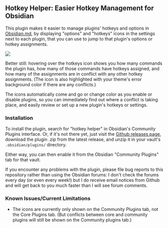 ## Hotkey Helper: Easier Hotkey Management for Obsidian

This plugin makes it easier to manage plugins' hotkeys and options in [Obsidian.md](https://obsidian.md), by displaying "options" and "hotkeys" icons in the settings next to each plugin, that you can use to jump to that plugin's options or hotkey assignments.

![](hotkey-helper.gif)

Better still: hovering over the hotkeys icon shows you how many commands the plugin has, how many of those commands have hotkeys assigned, and how many of the assignments are in conflict with any other hotkey assignments.  (The icon is also highlighted with your theme's error background color if there are any conflicts.)

The icons automatically come and go or change color as you enable or disable plugins, so you can immediately find out where a conflict is taking place, and easily review or set up a new plugin's hotkeys or settings.

### Installation

To install the plugin, search for "hotkey helper" in Obsidian's Community Plugins interface.  Or, if it's not there yet, just visit the [Github releases page](https://github.com/pjeby/hotkey-helper/releases), download the plugin .zip from the latest release, and unzip it in your vault's `.obsidian/plugins/` directory.

Either way, you can then enable it from the Obsidian "Community Plugins" tab for that vault.

If you encounter any problems with the plugin, please file bug reports to this repository rather than using the Obsidian forums: I don't check the forums every day (or even every week!) but I do receive email notices from Github and will get back to you much faster than I will see forum comments.

### Known Issues/Current Limitations

* The icons are currently only shown on the Community Plugins tab, not the Core Plugins tab.  (But conflicts between core and community plugins will still be shown on the Community plugins tab.)

